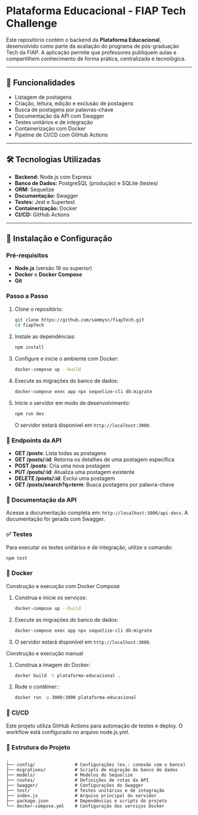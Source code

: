 # Plataforma Educacional - FIAP Tech Challenge

Este repositório contém o backend da **Plataforma Educacional**, desenvolvido
como parte da avaliação do programa de pós-graduação Tech da FIAP. A aplicação
permite que professores publiquem aulas e compartilhem conhecimento de forma
prática, centralizada e tecnológica.

---

## 🎯 Funcionalidades

- Listagem de postagens
- Criação, leitura, edição e exclusão de postagens
- Busca de postagens por palavras-chave
- Documentação da API com Swagger
- Testes unitários e de integração
- Containerização com Docker
- Pipeline de CI/CD com GitHub Actions

---

## 🛠️ Tecnologias Utilizadas

- **Backend:** Node.js com Express
- **Banco de Dados:** PostgreSQL (produção) e SQLite (testes)
- **ORM:** Sequelize
- **Documentação:** Swagger
- **Testes:** Jest e Supertest
- **Containerização:** Docker
- **CI/CD:** GitHub Actions

---

## 🚀 Instalação e Configuração

### Pré-requisitos

- **Node.js** (versão 18 ou superior)
- **Docker** e **Docker Compose**
- **Git**

### Passo a Passo

1. Clone o repositório:
   ```bash
   git clone https://github.com/sammysc/fiapTech.git
   cd fiapTech
   ```
2. Instale as dependências:
   ```bash
   npm install
   ```
3. Configure e inicie o ambiente com Docker:
   ```bash
   docker-compose up --build
   ```
4. Execute as migrações do banco de dados:
   ```bash
   docker-compose exec app npx sequelize-cli db:migrate
   ```
5. Inicie o servidor em modo de desenvolvimento:
   ```bash
   npm run dev
   ```
   O servidor estará disponível em `http://localhost:3000`.

### 📖 Endpoints da API

- **GET /posts**: Lista todas as postagens
- **GET /posts/:id**: Retorna os detalhes de uma postagem específica
- **POST /posts**: Cria uma nova postagem
- **PUT /posts/:id**: Atualiza uma postagem existente
- **DELETE /posts/:id**: Exclui uma postagem
- **GET /posts/search?q=term**: Busca postagens por palavra-chave

### 📄 Documentação da API

Acesse a documentação completa em: `http://localhost:3000/api-docs`. A
documentação foi gerada com Swagger.

### ✅ Testes

Para executar os testes unitários e de integração, utilize o comando:

```bash
npm test
```

### 🐳 Docker

Construção e execução com Docker Compose

1. Construa e inicie os serviços:
   ```bash
   docker-compose up --build
   ```
2. Execute as migrações do banco de dados:
   ```bash
   docker-compose exec app npx sequelize-cli db:migrate
   ```
3. O servidor estará disponível em `http://localhost:3000`.

Construção e execução manual

1. Construa a imagem do Docker:
   ```bash
   docker build -t plataforma-educacional .
   ```
2. Rode o contêiner::
   ```bash
   docker run -p 3000:3000 plataforma-educacional
   ```

### 🚀 CI/CD

Este projeto utiliza GitHub Actions para automação de testes e deploy. O
workflow está configurado no arquivo node.js.yml.

### 📂 Estrutura do Projeto

```
.
├── config/               # Configurações (ex.: conexão com o banco)
├── migrations/           # Scripts de migração do banco de dados
├── models/               # Modelos do Sequelize
├── routes/               # Definições de rotas da API
├── Swagger/              # Configurações do Swagger
├── test/                 # Testes unitários e de integração
├── index.js              # Arquivo principal do servidor
├── package.json          # Dependências e scripts do projeto
└── docker-compose.yml    # Configuração dos serviços Docker
```
